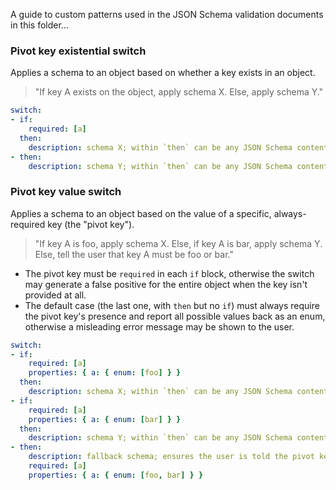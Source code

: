 A guide to custom patterns used in the JSON Schema validation documents in this folder...

### Pivot key existential switch

Applies a schema to an object based on whether a key exists in an object.

> "If key A exists on the object, apply schema X. Else, apply schema Y."

```yaml
switch:
- if:
    required: [a]
  then:
    description: schema X; within `then` can be any JSON Schema content
- then:
    description: schema Y; within `then` can be any JSON Schema content
```

### Pivot key value switch

Applies a schema to an object based on the value of a specific, always-required key (the "pivot key").

> "If key A is foo, apply schema X. Else, if key A is bar, apply schema Y. Else, tell the user that key A must be foo or bar."

- The pivot key must be `required` in each `if` block, otherwise the switch may generate a false positive for the entire object when the key isn't provided at all.
- The default case (the last one, with `then` but no `if`) must always require the pivot key's presence and report all possible values back as an enum, otherwise a misleading error message may be shown to the user.

```yaml
switch:
- if:
    required: [a]
    properties: { a: { enum: [foo] } }
  then:
    description: schema X; within `then` can be any JSON Schema content
- if:
    required: [a]
    properties: { a: { enum: [bar] } }
  then:
    description: schema Y; within `then` can be any JSON Schema content
- then:
    description: fallback schema; ensures the user is told the pivot key is needed and should have one of the enumerated values
    required: [a]
    properties: { a: { enum: [foo, bar] } }
```